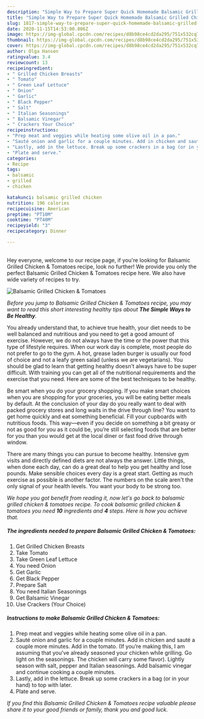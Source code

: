 ```yaml
---
description: "Simple Way to Prepare Super Quick Homemade Balsamic Grilled Chicken &amp;amp; Tomatoes"
title: "Simple Way to Prepare Super Quick Homemade Balsamic Grilled Chicken &amp;amp; Tomatoes"
slug: 1817-simple-way-to-prepare-super-quick-homemade-balsamic-grilled-chicken-and-amp-tomatoes
date: 2020-11-15T14:53:00.806Z
image: https://img-global.cpcdn.com/recipes/d8b98ce4cd2da295/751x532cq70/balsamic-grilled-chicken-tomatoes-recipe-main-photo.jpg
thumbnail: https://img-global.cpcdn.com/recipes/d8b98ce4cd2da295/751x532cq70/balsamic-grilled-chicken-tomatoes-recipe-main-photo.jpg
cover: https://img-global.cpcdn.com/recipes/d8b98ce4cd2da295/751x532cq70/balsamic-grilled-chicken-tomatoes-recipe-main-photo.jpg
author: Olga Hansen
ratingvalue: 3.4
reviewcount: 13
recipeingredient:
- " Grilled Chicken Breasts"
- " Tomato"
- " Green Leaf Lettuce"
- " Onion"
- " Garlic"
- " Black Pepper"
- " Salt"
- " Italian Seasonings"
- " Balsamic Vinegar"
- " Crackers Your Choice"
recipeinstructions:
- "Prep meat and veggies while heating some olive oil in a pan."
- "Sauté onion and garlic for a couple minutes. Add in chicken and sauté a couple more minutes. Add in the tomato. (If you’re making this, I am assuming that you’ve already seasoned your chicken while grilling. Go light on the seasonings. The chicken will carry some flavor). Lightly season with salt, pepper and Italian seasonings. Add balsamic vinegar and continue cooking a couple minutes."
- "Lastly, add in the lettuce. Break up some crackers in a bag (or in your hand) to top with later."
- "Plate and serve."
categories:
- Recipe
tags:
- balsamic
- grilled
- chicken

katakunci: balsamic grilled chicken 
nutrition: 196 calories
recipecuisine: American
preptime: "PT10M"
cooktime: "PT40M"
recipeyield: "3"
recipecategory: Dinner

---
```

<br>
Hey everyone, welcome to our recipe page, if you're looking for Balsamic Grilled Chicken &amp; Tomatoes recipe, look no further! We provide you only the perfect Balsamic Grilled Chicken &amp; Tomatoes recipe here. We also have wide variety of recipes to try.
<br>


![Balsamic Grilled Chicken &amp; Tomatoes](https://img-global.cpcdn.com/recipes/d8b98ce4cd2da295/751x532cq70/balsamic-grilled-chicken-tomatoes-recipe-main-photo.jpg)

<i>Before you jump to Balsamic Grilled Chicken &amp; Tomatoes recipe, you may want to read this short interesting healthy tips about <strong>The Simple Ways to Be Healthy</strong>.</i>

You already understand that, to achieve true health, your diet needs to be well balanced and nutritious and you need to get a good amount of exercise. However, we do not always have the time or the power that this type of lifestyle requires. When our work day is complete, most people do not prefer to go to the gym. A hot, grease laden burger is usually our food of choice and not a leafy green salad (unless we are vegetarians). You should be glad to learn that getting healthy doesn't always have to be super difficult. With training you can get all of the nutritional requirements and the exercise that you need. Here are some of the best techniques to be healthy.

Be smart when you do your grocery shopping. If you make smart choices when you are shopping for your groceries, you will be eating better meals by default. At the conclusion of your day do you really want to deal with packed grocery stores and long waits in the drive through line? You want to get home quickly and eat something beneficial. Fill your cupboards with nutritious foods. This way—even if you decide on something a bit greasy or not as good for you as it could be, you’re still selecting foods that are better for you than you would get at the local diner or fast food drive through window.

There are many things you can pursue to become healthy. Intensive gym visits and directly defined diets are not always the answer. Little things, when done each day, can do a great deal to help you get healthy and lose pounds. Make sensible choices every day is a great start. Getting as much exercise as possible is another factor. The numbers on the scale aren't the only signal of your health levels. You want your body to be strong too. 


<i>We hope you got benefit from reading it, now let's go back to balsamic grilled chicken &amp; tomatoes recipe. To cook balsamic grilled chicken &amp; tomatoes you need <strong>10</strong> ingredients and <strong>4</strong> steps. Here is how you achieve that.
</i>

##### The ingredients needed to prepare Balsamic Grilled Chicken &amp; Tomatoes:

1. Get  Grilled Chicken Breasts
1. Take  Tomato
1. Take  Green Leaf Lettuce
1. You need  Onion
1. Get  Garlic
1. Get  Black Pepper
1. Prepare  Salt
1. You need  Italian Seasonings
1. Get  Balsamic Vinegar
1. Use  Crackers (Your Choice)


##### Instructions to make Balsamic Grilled Chicken &amp; Tomatoes:

1. Prep meat and veggies while heating some olive oil in a pan.
1. Sauté onion and garlic for a couple minutes. Add in chicken and sauté a couple more minutes. Add in the tomato. (If you’re making this, I am assuming that you’ve already seasoned your chicken while grilling. Go light on the seasonings. The chicken will carry some flavor). Lightly season with salt, pepper and Italian seasonings. Add balsamic vinegar and continue cooking a couple minutes.
1. Lastly, add in the lettuce. Break up some crackers in a bag (or in your hand) to top with later.
1. Plate and serve.


<i>If you find this Balsamic Grilled Chicken &amp; Tomatoes recipe valuable please share it to your good friends or family, thank you and good luck.</i>
